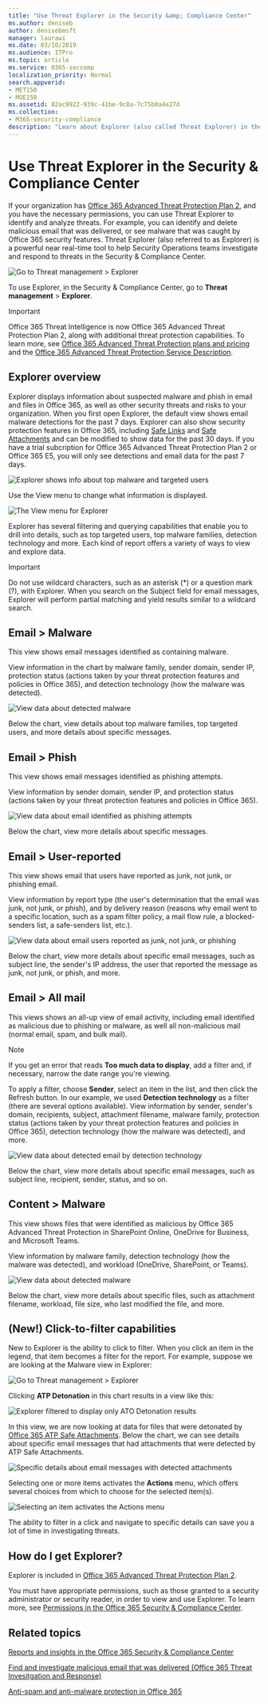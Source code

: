 ```yaml
---
title: "Use Threat Explorer in the Security &amp; Compliance Center"
ms.author: deniseb
author: denisebmsft
manager: laurawi
ms.date: 03/10/2019
ms.audience: ITPro
ms.topic: article
ms.service: O365-seccomp
localization_priority: Normal
search.appverid:
- MET150
- MOE150
ms.assetid: 82ac9922-939c-41be-9c8a-7c75b0a4e27d
ms.collection: 
- M365-security-compliance
description: "Learn about Explorer (also called Threat Explorer) in the Security &amp; Compliance Center."
---
```


# Use Threat Explorer in the Security &amp; Compliance Center

If your organization has [Office 365 Advanced Threat Protection Plan 2](office-365-ti.md), and you have the necessary permissions, you can use Threat Explorer to identify and analyze threats. For example, you can identify and delete malicious email that was delivered, or see malware that was caught by Office 365 security features. Threat Explorer (also referred to as Explorer) is a powerful near real-time tool to help Security Operations teams investigate and respond to threats in the Security &amp; Compliance Center.
  
![Go to Threat management \> Explorer](media/cab32fa2-66f1-4ad5-bc1d-2bac4dbeb48c.png)
  
To use Explorer, in the Security &amp; Compliance Center, go to **Threat management** \> **Explorer**.

> [!IMPORTANT]
> Office 365 Threat Intelligence is now Office 365 Advanced Threat Protection Plan 2, along with additional threat protection capabilities. To learn more, see [Office 365 Advanced Threat Protection plans and pricing](https://products.office.com/exchange/advance-threat-protection) and the [Office 365 Advanced Threat Protection Service Description](https://docs.microsoft.com/office365/servicedescriptions/office-365-advanced-threat-protection-service-description).
      
## Explorer overview

Explorer displays information about suspected malware and phish in email and files in Office 365, as well as other security threats and risks to your organization. When you first open Explorer, the default view shows email malware detections for the past 7 days. Explorer can also show security protection features in Office 365, including [Safe Links](atp-safe-links.md) and [Safe Attachments](atp-safe-attachments.md) and can be modified to show data for the past 30 days. If you have a trial subcription for Office 365 Advanced Threat Protection Plan 2 or Office 365 E5, you will only see detections and email data for the past 7 days.
  
![Explorer shows info about top malware and targeted users](media/8e8c1582-d6f4-4521-8591-686a1cb01f7e.png)
  
Use the View menu to change what information is displayed.
  
![The View menu for Explorer](media/2bb34f58-555f-4967-ba55-740334ef1f8e.png)
  
Explorer has several filtering and querying capabilities that enable you to drill into details, such as top targeted users, top malware families, detection technology and more. Each kind of report offers a variety of ways to view and explore data.

> [!IMPORTANT]
> Do not use wildcard characters, such as an asterisk (*) or a question mark (?), with Explorer. When you search on the Subject field for email messages, Explorer will perform partial matching and yield results similar to a wildcard search.

## Email \> Malware

This view shows email messages identified as containing malware.  

View information in the chart by malware family, sender domain, sender IP, protection status (actions taken by your threat protection features and policies in Office 365), and detection technology (how the malware was detected).  

![View data about detected malware](media/d11dc568-b091-4159-b261-df13d76b520b.png)         

Below the chart, view details about top malware families, top targeted users, and more details about specific messages. 

## Email \> Phish

This view shows email messages identified as phishing attempts.  

View information by sender domain, sender IP, and protection status (actions taken by your threat protection features and policies in Office 365). 

![View data about email identified as phishing attempts](media/2e3f97fa-2b99-47f9-afd6-216d10633c50.png) 

Below the chart, view more details about specific messages. 

## Email \> User-reported

This view shows email that users have reported as junk, not junk, or phishing email.  

View information by report type (the user's determination that the email was junk, not junk, or phish), and by delivery reason (reasons why email went to a specific location, such as a spam filter policy, a mail flow rule, a blocked-senders list, a safe-senders list, etc.).  

![View data about email users reported as junk, not junk, or phishing](media/255acd04-0d07-4b29-82af-5060a60c20ab.png)  

Below the chart, view more details about specific email messages, such as subject line, the sender's IP address, the user that reported the message as junk, not junk, or phish, and more. 

## Email \> All mail

This views shows an all-up view of email activity, including email identified as malicious due to phishing or malware, as well all non-malicious mail (normal email, spam, and bulk mail). 

> [!NOTE]
> If you get an error that reads **Too much data to display**, add a filter and, if necessary, narrow the date range you're viewing. 

To apply a filter, choose **Sender**, select an item in the list, and then click the Refresh button. In our example, we used **Detection technology** as a filter (there are several options available). View information by sender, sender's domain, recipients, subject, attachment filename, malware family, protection status (actions taken by your threat protection features and policies in Office 365), detection technology (how the malware was detected), and more. 

![View data about detected email by detection technology](media/0c032eb3-6021-4174-9f06-ff8f30c245ca.png) 

Below the chart, view more details about specific email messages, such as subject line, recipient, sender, status, and so on. 

## Content \> Malware

This view shows files that were identified as malicious by Office 365 Advanced Threat Protection in SharePoint Online, OneDrive for Business, and Microsoft Teams.

View information by malware family, detection technology (how the malware was detected), and workload (OneDrive, SharePoint, or Teams). 

![View data about detected malware](media/d11dc568-b091-4159-b261-df13d76b520b.png)  

Below the chart, view more details about specific files, such as attachment filename, workload, file size, who last modified the file, and more. 
  
## (New!) Click-to-filter capabilities

New to Explorer is the ability to click to filter. When you click an item in the legend, that item becomes a filter for the report. For example, suppose we are looking at the Malware view in Explorer:
  
![Go to Threat management \> Explorer](media/cab32fa2-66f1-4ad5-bc1d-2bac4dbeb48c.png)
  
Clicking **ATP Detonation** in this chart results in a view like this: 
  
![Explorer filtered to display only ATO Detonation results](media/7241d7dd-27bc-467d-9db8-6e806c49df14.png)
  
In this view, we are now looking at data for files that were detonated by [Office 365 ATP Safe Attachments](atp-safe-attachments.md). Below the chart, we can see details about specific email messages that had attachments that were detected by ATP Safe Attachments.
  
![Specific details about email messages with detected attachments](media/c91fb05c-d1d4-4085-acc6-f7008a415c2a.png)
  
Selecting one or more items activates the **Actions** menu, which offers several choices from which to choose for the selected item(s). 
  
![Selecting an item activates the Actions menu](media/95f127a4-1b2a-4a76-88b9-096e3ba27d1b.png)
  
The ability to filter in a click and navigate to specific details can save you a lot of time in investigating threats.
  
## How do I get Explorer?

Explorer is included in [Office 365 Advanced Threat Protection Plan 2](office-365-ti.md). 

You must have appropriate permissions, such as those granted to a security administrator or security reader, in order to view and use Explorer. To learn more, see [Permissions in the Office 365 Security &amp; Compliance Center](permissions-in-the-security-and-compliance-center.md).
  
## Related topics

[Reports and insights in the Office 365 Security &amp; Compliance Center](reports-and-insights-in-security-and-compliance.md)
  
[Find and investigate malicious email that was delivered (Office 365 Threat Invesitgation and Response)](investigate-malicious-email-that-was-delivered.md)
  
[Anti-spam and anti-malware protection in Office 365](anti-spam-and-anti-malware-protection.md)
  

